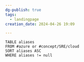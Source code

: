 ```yaml
---
dg-publish: true
tags:
  - landingpage
creation_date: 2024-04-26 19:09

---
```

```dataview
TABLE aliases
FROM #azure or #concept/SRE/cloud 
SORT aliases ASC
WHERE aliases != null
```
